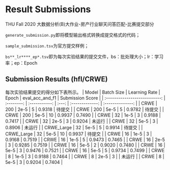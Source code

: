 # Result Submissions
THU Fall 2020 大数据分析(B)大作业-房产行业聊天问答匹配-比赛提交部分

`generate_submission.py`即将模型输出格式转换成提交格式的代码；

`sample_submission.tsv`为官方提交样例；

`bs**_lr****_ep*.tsv`即为每次实验结果的提交文件，bs：批处理大小；lr：学习率；ep：Epoch

## Submission Results (hfl/CRWE)
每次实验结果提交的得分如下表所示。
|             Model             | Batch Size | Learning Rate | Epoch | eval_acc_and_f1 | Submission Score |
| :---------------------------: | :--------: | :-----------: | :---: | :-------------: | :--------------: |
|    CRWE    |    200     |     2e-5      |   5   |     0.9318      |      待提交      |
|    CRWE    |    200     |     5e-5      |   5   |     0.9782      |      待提交      |
|    CRWE    |    200     |     5e-5      |  10   |     0.9937      |      0.7490      |
|    CRWE    |     32     |     1e-5      |   3   |     0.9188      |      0.7417      |
|    CRWE    |     32     |     2e-5      |   3   |     0.9204      |      未运行      |
|    CRWE    |     32     |     5e-5      |   3   |     0.8906      |      未运行      |
| CRWE_Large |     32     |     5e-5      |   5   |     0.9914      |      待提交      |
| CRWE_Large |     32     |     5e-5      |  10   |     0.9937      |      待提交      |
|    CRWE    |     16     |     1e-5      |   3   |     0.9168      |      0.7519      |
|    CRWE    |     16     |     1e-5      |   5   |     0.9473      |      0.7465      |
|    CRWE    |     16     |     2e-5      |   3   |     0.9285      |      0.7519      |
|    CRWE    |     16     |     5e-5      |   2   |     0.9020      |      0.7480      |
|    CRWE    |     16     |     5e-5      |   3   |     0.9476      |      0.7521      |
|    CRWE    |     16     |     5e-5      |   5   |     0.9734      |      0.7499      |
|    CRWE    |     8      |     1e-5      |   3   |     0.9188      |      0.7464      |
|    CRWE    |     8      |     2e-5      |   3   |                 |      未运行      |
|    CRWE    |     8      |     5e-5      |   3   |     0.9204      |      0.7404      |
